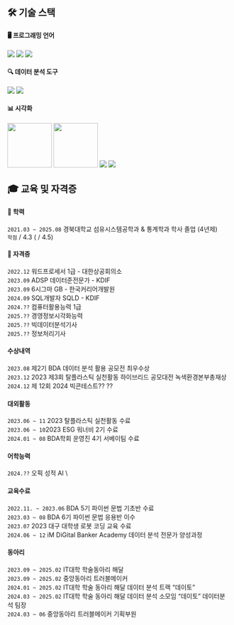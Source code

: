 ## 🛠 기술 스택

#### 🖥️ 프로그래밍 언어
<img src="https://img.shields.io/badge/python-3776AB?style=for-the-badge&logo=python&logoColor=white"> <img src="https://img.shields.io/badge/R-276DC3?style=for-the-badge&logo=r&logoColor=white"> <img src="https://img.shields.io/badge/mysql-4479A1?style=for-the-badge&logo=mysql&logoColor=white">

#### 🔍 데이터 분석 도구
<img src="https://img.shields.io/badge/numpy-013243?style=for-the-badge&logo=numpy&logoColor=white"> <img src="https://img.shields.io/badge/pandas-150458?style=for-the-badge&logo=pandas&logoColor=white"> 


#### 📊 시각화
<img src="https://matplotlib.org/_static/logo_light.svg" width="100">  <img src="https://seaborn.pydata.org/_static/logo-wide-lightbg.svg" width="100"> <img src="https://img.shields.io/badge/tableau-E97627?style=for-the-badge&logo=tableau&logoColor=white">
<img src="https://img.shields.io/badge/excel-217346?style=for-the-badge&logo=microsoftexcel&logoColor=white">

## 🎓 교육 및 자격증

#### 🏫 학력
`2021.03 ~ 2025.08` 경북대학교 섬유시스템공학과 & 통계학과 학사 졸업 (4년제) \
`학점`  / 4.3 ( / 4.5)

#### 📜 자격증
`2022.12` 워드프로세서 1급 - 대한상공회의소 \
`2023.09` ADSP 데이터준전문가 - KDIF \
`2023.09` 6시그마 GB - 한국커리어개발원 \
`2024.09` SQL개발자 SQLD - KDIF\
  `2024.??` 컴퓨터활용능력 1급 \
  `2025.??` 경영정보시각화능력 \
  `2025.??` 빅데이터분석기사 \
  `2025.??` 정보처리기사 

  
####  수상내역
`2023.08` 제2기 BDA 데이터 분석 활용 공모전 최우수상 \
`2023.12` 2023 제3회 탈플라스틱 실천활동 하이브리드 공모대전 녹색환경본부총재상\
  `2024.12` 제 12회 2024 빅콘테스트??
??

#### 대외활동
`2023.06 ~ 11` 2023 탈플라스틱 실천활동 수료 \
`2023.06 ~ 10`2023 ESG 워너비 2기 수료 \
`2024.01 ~ 08` BDA학회 운영진 4기 서베이팀 수료

#### 어학능력
  `2024.??` 오픽 성적 AI \


#### 교육수료
`2022.11. ~ 2023.06` BDA 5기 파이썬 문법 기초반 수료 \
`2023.03 ~ 08` BDA 6기 파이썬 문법 응용반 이수 \
`2023.07` 2023 대구 대학생 로봇 코딩 교육 수료 \
`2024.06 ~ 12` iM DiGital Banker Academy 데이터 분석 전문가 양성과정

#### 동아리
`2023.09 ~ 2025.02` IT대학 학술동아리 해달 \
`2023.09 ~ 2025.02` 중앙동아리 트러블메이커 \
`2024.01 ~ 2025.02` IT대학 학술 동아리 해달 데이터 분석 트랙 “데이토” \
`2024.03 ~ 2025.02` IT대학 학술 동아리 해달 데이터 분석 소모임 “데이토” 데이터분석 팀장 \
`2024.03 ~ 06` 중앙동아리 트러블메이커 기획부원

